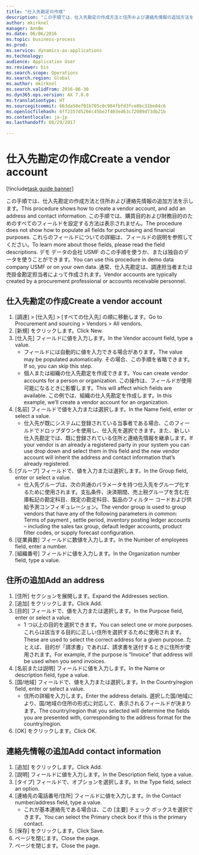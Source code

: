 ```yaml
--- 
title: "仕入先勘定の作成"
description: "この手順では、仕入先勘定の作成方法と住所および連絡先情報の追加方法を示します。"
author: mkirknel
manager: AnnBe
ms.date: 06/06/2016
ms.topic: business-process
ms.prod: 
ms.service: dynamics-ax-applications
ms.technology: 
audience: Application User
ms.reviewer: bis
ms.search.scope: Operations
ms.search.region: Global
ms.author: mkirknel
ms.search.validFrom: 2016-06-30
ms.dyn365.ops.version: AX 7.0.0
ms.translationtype: HT
ms.sourcegitcommit: 663da58ef01b705c0c984fbfd3fce8bc31be04c6
ms.openlocfilehash: 6ff2357d5266c45be2f403e463c72089d73db21b
ms.contentlocale: ja-jp
ms.lasthandoff: 08/29/2017

---
```

# <a name="create-a-vendor-account"></a><span data-ttu-id="214b3-103">仕入先勘定の作成</span><span class="sxs-lookup"><span data-stu-id="214b3-103">Create a vendor account</span></span>

[!include[task guide banner](../../includes/task-guide-banner.md)]

<span data-ttu-id="214b3-104">この手順では、仕入先勘定の作成方法と住所および連絡先情報の追加方法を示します。</span><span class="sxs-lookup"><span data-stu-id="214b3-104">This procedure shows how to create a vendor account, and add an address and contact information.</span></span> <span data-ttu-id="214b3-105">この手順では、購買目的および財務目的のためのすべてのフィールドを設定する方法は表示されません。</span><span class="sxs-lookup"><span data-stu-id="214b3-105">The procedure does not show how to populate all fields for purchasing and financial purposes.</span></span> <span data-ttu-id="214b3-106">これらのフィールドについての詳細は、フィールドの説明を参照してください。</span><span class="sxs-lookup"><span data-stu-id="214b3-106">To learn more about those fields, please read the field descriptions.</span></span> <span data-ttu-id="214b3-107">デモ データの会社 USMF のこの手順を使うか、または独自のデータを使うことができます。</span><span class="sxs-lookup"><span data-stu-id="214b3-107">You can use this procedure in demo data company USMF or on your own data.</span></span> <span data-ttu-id="214b3-108">通常、仕入先勘定は、調達担当者または売掛金勘定担当者によって作成されます。</span><span class="sxs-lookup"><span data-stu-id="214b3-108">Vendor accounts are typically created by a procurement professional or accounts receivable personnel.</span></span>


## <a name="create-a-vendor-account"></a><span data-ttu-id="214b3-109">仕入先勘定の作成</span><span class="sxs-lookup"><span data-stu-id="214b3-109">Create a vendor account</span></span>
1. <span data-ttu-id="214b3-110">[調達] > [仕入先] > [すべての仕入先] の順に移動します。</span><span class="sxs-lookup"><span data-stu-id="214b3-110">Go to Procurement and sourcing > Vendors > All vendors.</span></span>
2. <span data-ttu-id="214b3-111">[新規] をクリックします。</span><span class="sxs-lookup"><span data-stu-id="214b3-111">Click New.</span></span>
3. <span data-ttu-id="214b3-112">[仕入先] フィールドに値を入力します。</span><span class="sxs-lookup"><span data-stu-id="214b3-112">In the Vendor account field, type a value.</span></span>
    * <span data-ttu-id="214b3-113">フィールドには自動的に値を入力できる場合があります。</span><span class="sxs-lookup"><span data-stu-id="214b3-113">The value may be populated automatically.</span></span> <span data-ttu-id="214b3-114">その場合、この手順を省略できます。</span><span class="sxs-lookup"><span data-stu-id="214b3-114">If so, you can skip this step.</span></span>  
    * <span data-ttu-id="214b3-115">個人または組織の仕入先勘定を作成できます。</span><span class="sxs-lookup"><span data-stu-id="214b3-115">You can create vendor accounts for a person or organization.</span></span> <span data-ttu-id="214b3-116">この操作は、フィールドが使用可能になるときに影響します。</span><span class="sxs-lookup"><span data-stu-id="214b3-116">This will affect which fields are available.</span></span> <span data-ttu-id="214b3-117">この例では、組織の仕入先勘定を作成します。</span><span class="sxs-lookup"><span data-stu-id="214b3-117">In this example, we’ll create a vendor account for an organization.</span></span>   
4. <span data-ttu-id="214b3-118">[名前] フィールドで値を入力または選択します。</span><span class="sxs-lookup"><span data-stu-id="214b3-118">In the Name field, enter or select a value.</span></span>
    * <span data-ttu-id="214b3-119">仕入先が既にシステムに登録されている当事者である場合、このフィールドでドロップダウンを使用し、仕入先を選択できます。また、新しい仕入先勘定では、既に登録されている住所と連絡先情報を継承します。</span><span class="sxs-lookup"><span data-stu-id="214b3-119">If your vendor is an already a registered party in your system you can use drop down and select them in this field and the new vendor account will inherit the address and contact information that’s already registered.</span></span>  
5. <span data-ttu-id="214b3-120">[グループ] フィールドで、値を入力または選択します。</span><span class="sxs-lookup"><span data-stu-id="214b3-120">In the Group field, enter or select a value.</span></span>
    * <span data-ttu-id="214b3-121">仕入先グループは、次の共通のパラメータを持つ仕入先をグループ化するために使用されます。支払条件、決済期間、売上税グループを含む在庫転記の勘定科目、既定の勘定科目、製品のフィルター コードおよび供給予測コンフィギュレーション。</span><span class="sxs-lookup"><span data-stu-id="214b3-121">The vendor group is used to group vendors that have any of the following parameters in common: Terms of payment , settle period,  inventory posting ledger accounts – including the sales tax group, default ledger accounts, product filter codes, or supply forecast configuration.</span></span>  
6. <span data-ttu-id="214b3-122">[従業員数] フィールドに数値を入力します。</span><span class="sxs-lookup"><span data-stu-id="214b3-122">In the Number of employees field, enter a number.</span></span>
7. <span data-ttu-id="214b3-123">[組織番号] フィールドに値を入力します。</span><span class="sxs-lookup"><span data-stu-id="214b3-123">In the Organization number field, type a value.</span></span>

## <a name="add-an-address"></a><span data-ttu-id="214b3-124">住所の追加</span><span class="sxs-lookup"><span data-stu-id="214b3-124">Add an address</span></span>
1. <span data-ttu-id="214b3-125">[住所] セクションを展開します。</span><span class="sxs-lookup"><span data-stu-id="214b3-125">Expand the Addresses section.</span></span>
2. <span data-ttu-id="214b3-126">[追加] をクリックします。</span><span class="sxs-lookup"><span data-stu-id="214b3-126">Click Add.</span></span>
3. <span data-ttu-id="214b3-127">[目的] フィールドで、値を入力または選択します。</span><span class="sxs-lookup"><span data-stu-id="214b3-127">In the Purpose field, enter or select a value.</span></span>
    * <span data-ttu-id="214b3-128">1 つ以上の目的を選択できます。</span><span class="sxs-lookup"><span data-stu-id="214b3-128">You can select one or more purposes.</span></span> <span data-ttu-id="214b3-129">これらは該当する目的に正しい住所を選択するために使用されます。</span><span class="sxs-lookup"><span data-stu-id="214b3-129">These are used to select the correct address for a given purpose.</span></span> <span data-ttu-id="214b3-130">たとえば、目的が「請求書」であれば、請求書を送付するときに住所が使用されます。</span><span class="sxs-lookup"><span data-stu-id="214b3-130">For example, if the purpose is “Invoice” that address will be used when you send invoices.</span></span>  
4. <span data-ttu-id="214b3-131">[名前または説明] フィールドに値を入力します。</span><span class="sxs-lookup"><span data-stu-id="214b3-131">In the Name or description field, type a value.</span></span>
5. <span data-ttu-id="214b3-132">[国/地域] フィールドで、値を入力または選択します。</span><span class="sxs-lookup"><span data-stu-id="214b3-132">In the Country/region field, enter or select a value.</span></span>
    * <span data-ttu-id="214b3-133">住所の詳細を入力します。</span><span class="sxs-lookup"><span data-stu-id="214b3-133">Enter the address details.</span></span> <span data-ttu-id="214b3-134">選択した国/地域により、国/地域の住所の形式に対応して、表示されるフィールドが決まります。</span><span class="sxs-lookup"><span data-stu-id="214b3-134">The country/region that you selected will determine the fields you are presented with, corresponding to the address format for the country/region.</span></span>   
6. <span data-ttu-id="214b3-135">[OK] をクリックします。</span><span class="sxs-lookup"><span data-stu-id="214b3-135">Click OK.</span></span>

## <a name="add-contact-information"></a><span data-ttu-id="214b3-136">連絡先情報の追加</span><span class="sxs-lookup"><span data-stu-id="214b3-136">Add contact information</span></span>
1. <span data-ttu-id="214b3-137">[追加] をクリックします。</span><span class="sxs-lookup"><span data-stu-id="214b3-137">Click Add.</span></span>
2. <span data-ttu-id="214b3-138">[説明] フィールドに値を入力します。</span><span class="sxs-lookup"><span data-stu-id="214b3-138">In the Description field, type a value.</span></span>
3. <span data-ttu-id="214b3-139">[タイプ] フィールドで、オプションを選択します。</span><span class="sxs-lookup"><span data-stu-id="214b3-139">In the Type field, select an option.</span></span>
4. <span data-ttu-id="214b3-140">[連絡先の電話番号/住所] フィールドに値を入力します。</span><span class="sxs-lookup"><span data-stu-id="214b3-140">In the Contact number/address field, type a value.</span></span>
    * <span data-ttu-id="214b3-141">これが基本連絡先である場合は、この [主要] チェック ボックスを選択できます。</span><span class="sxs-lookup"><span data-stu-id="214b3-141">You can select the Primary check box if this is the primary contact.</span></span>  
5. <span data-ttu-id="214b3-142">[保存] をクリックします。</span><span class="sxs-lookup"><span data-stu-id="214b3-142">Click Save.</span></span>
6. <span data-ttu-id="214b3-143">ページを閉じます。</span><span class="sxs-lookup"><span data-stu-id="214b3-143">Close the page.</span></span>
7. <span data-ttu-id="214b3-144">ページを閉じます。</span><span class="sxs-lookup"><span data-stu-id="214b3-144">Close the page.</span></span>


